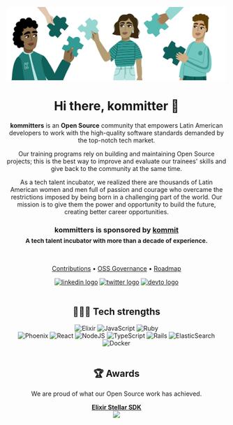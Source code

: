 <div align="center">

![kommitters Open Source][ospo-artwork]

# Hi there, kommitter 👋

**kommitters** is an **Open Source** community that empowers Latin American developers to work with the high-quality software standards demanded by the top-notch tech market.

Our training programs rely on building and maintaining Open Source projects; this is the best way to improve and evaluate our trainees' skills and give back to the community at the same time.

As a tech talent incubator, we realized there are thousands of Latin American women and men full of passion and courage who overcame the restrictions imposed by being born in a challenging part of the world. Our mission is to give them the power and opportunity to build the future, creating better career opportunities.

### **kommitters** is sponsored by [**kommit**][kommit.co]<br> <sub>A tech talent incubator with more than a decade of experience.</sub>
<br>

[Contributions][contributions] • [OSS Governance][governance] • [Roadmap][roadmap]

[<img src="https://raw.githubusercontent.com/maurodesouza/profile-readme-generator/master/src/assets/icons/social/gmail/default.svg" width="42" height="30" alt="linkedin logo" />][mail-to]
[<img src="https://raw.githubusercontent.com/maurodesouza/profile-readme-generator/master/src/assets/icons/social/twitter/default.svg" width="42" height="30" alt="twitter logo" />][twitter]
[<img src="https://raw.githubusercontent.com/maurodesouza/profile-readme-generator/master/src/assets/icons/social/devto/default.svg" width="42" height="30" alt="devto logo" />][dev-to]<br><br>

## 👩🏻‍💻 Tech strengths

![Elixir][elixir-badge]
![JavaScript][javascript-badge]
![Ruby][ruby-badge]<br>
![Phoenix][phoenix-badge]
![React][react-badge]
![NodeJS][nodejs-badge]
![TypeScript][typescript-badge]
![Rails][rails-badge]
![ElasticSearch][elasticsearch-badge]
![Docker][docker-badge]<br><br>

## 🏆 Awards
We are proud of what our Open Source work has achieved.

[**Elixir Stellar SDK**][stellar-sdk]<br/>
[<img src="https://user-images.githubusercontent.com/1649973/182957620-e9cf03a4-0ffa-45ae-997f-cca8534a3d4a.png" width="200" />][scf-stellar-sdk]

</div>

[ospo-artwork]: https://github.com/kommitters/.github/blob/main/assets/banner.jpg
[contributions]: https://github.com/kommitters/.github/contributions
[governance]: https://github.com/kommitters/ospo
[roadmap]: https://github.com/orgs/kommitters/projects/4
[kommit.co]: https://kommit.co
[mail-to]: mailto:oss@kommit.co
[twitter]: https://twitter.com/kommitters_oss
[dev-to]: https://dev.to/kommitters
[stellar-sdk]: https://github.com/kommitters/stellar_sdk
[scf-stellar-sdk]: https://medium.com/stellar-community/announcing-the-winners-of-scf-10-317a7da78209
[elixir-badge]: https://img.shields.io/badge/elixir-%234B275F.svg?style=for-the-badge&logo=elixir&logoColor=white
[javascript-badge]: https://img.shields.io/badge/javascript-%23323330.svg?style=for-the-badge&logo=javascript&logoColor=%23F7DF1E
[ruby-badge]: https://img.shields.io/badge/ruby-%23CC342D.svg?style=for-the-badge&logo=ruby&logoColor=white
[phoenix-badge]: https://img.shields.io/badge/phoenix-%ff923500.svg?style=for-the-badge&color=orange
[react-badge]: https://img.shields.io/badge/react-%2320232a.svg?style=for-the-badge&logo=react&logoColor=%2361DAFB
[nodejs-badge]: https://img.shields.io/badge/node.js-6DA55F?style=for-the-badge&logo=node.js&logoColor=white
[typescript-badge]: https://img.shields.io/badge/typescript-%23007ACC.svg?style=for-the-badge&logo=typescript&logoColor=white
[rails-badge]: https://img.shields.io/badge/rails-%23CC0000.svg?style=for-the-badge&logo=ruby-on-rails&logoColor=white
[elasticsearch-badge]: https://img.shields.io/badge/-ElasticSearch-005571?style=for-the-badge&logo=elasticsearch
[docker-badge]: https://img.shields.io/badge/docker-%230db7ed.svg?style=for-the-badge&logo=docker&logoColor=white
